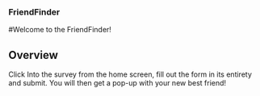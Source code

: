 ### FriendFinder

#Welcome to the FriendFinder!

## Overview

Click Into the survey from the home screen, fill out the form in its entirety and submit. You will then get a pop-up with your new best friend!